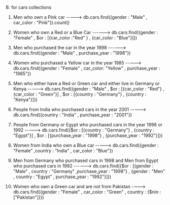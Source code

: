 

B. for cars collections

1.  Men who own a Pink car
      -----> db.cars.find({gender : "Male" , car_color : "Pink"}).count()

2. Women who own a Red or a Blue Car
      ------> db.cars.find({gender : "Female" , $or : [{car_color :"Red" } , {car_color : "Blue"}]})

3. Men who purchased the car in the year 1998
       ------> db.cars.find({gender : "Male" , purchase_year : "1998"})

4. Women who purchased a Yellow car in the year 1985
     -----> db.cars.find({gender : "Female" , car_color: "Yellow" , purchase_year : "1985"})

5. Men who either have a Red or Green car and either live in Germany or Kenya
    -----> db.cars.find({gender : "Male" , $or : [{car_color : "Red"} , {car_color : "Green"}] , $or : [{country : "Germany"} , {country : "Kenya"}]})

6. People from India who purchased cars in the year 2001
     -----> db.cars.find({country : "India" , purchase_year : "2001"})

7. People from Germany or Egypt who purchased cars in the year 1998 or 1992
      -----> db.cars.find({$or : [{country : "Germany"} , {country : "Egypt"}] , $or : [{purchase_year : "1998"} , {purchase_year : "1992"}]})

8. Women from India who own a Blue car
    -----> db.cars.find({gender : "Female" ,country : "India" , car_color : "Blue"})

9. Men from Germany who purchased cars in 1998 and Men from Egypt who purchased cars in 1992
     ------> db.cars.find({$or : [{gender : "Male" , country : "Germany" ,purchase_year : "1998"} , {gender : "Men" , country : "Egypt" , purchase_year : "1992"}]})

10. Women who own a Green car and are not from Pakistan
    ----> db.cars.find({gender : "Female" , car_color : "Green" , country : {$nin : ["Pakistan"]}})